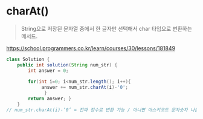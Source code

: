 # charAt()
> String으로 저장된 문자열 중에서 한 글자만 선택해서 char 타입으로 변환하는 메서드.

https://school.programmers.co.kr/learn/courses/30/lessons/181849

```java
class Solution {
	public int solution(String num_str) {
		int answer = 0;
		
		for(int i=0; i<num_str.length(); i++){
			 answer += num_str.charAt(i)-'0';
			  }
		return answer; }
	}
// num_str.charAt(i)-’0’ = 진짜 정수로 변환 가능 / 아니면 아스키코드 문자숫자 나옴;
```
